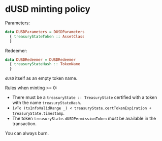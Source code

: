 # dUSD minting policy

Parameters:
```haskell
data DUSDParameters = DUSDParameters
  { treasuryStateToken :: AssetClass
  }
```

Redeemer:
```haskell
data DUSDRedeemer = DUSDRedeemer
  { treasuryStateHash :: TokenName
  }
```

`dUSD` itself as an empty token name.

Rules when minting >= 0:
- There must be a `treasuryState :: TreasuryState` certified with
  a token with the name `treasuryStateHash`.
- `ivTo (txInfoValidRange _) < treasuryState.certTokenExpiration + treasuryState.timestamp`.
- The token `treasuryState.dUSDPermissionToken` must be available in the transaction.

You can always burn.
